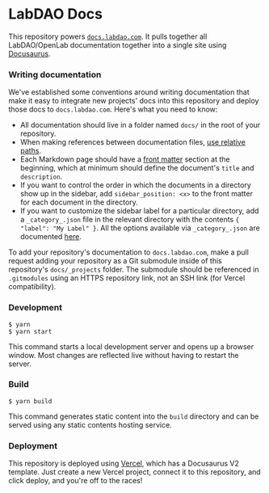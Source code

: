 # LabDAO Docs

This repository powers [`docs.labdao.com`](https://docs.labdao.com). It pulls together all LabDAO/OpenLab documentation together into a single site using [Docusaurus](https://docusaurus.io/).

### Writing documentation

We've established some conventions around writing documentation that make it easy to integrate new projects' docs into this repository and deploy those docs to `docs.labdao.com`. Here's what you need to know:
* All documentation should live in a folder named `docs/` in the root of your repository.
* When making references between documentation files, [use relative paths](https://docusaurus.io/docs/docs-markdown-features#referencing-other-documents).
* Each Markdown page should have a [front matter](https://docusaurus.io/docs/api/plugins/@docusaurus/plugin-content-docs#markdown-front-matter) section at the beginning, which at minimum should define the document's `title` and `description`.
* If you want to control the order in which the documents in a directory show up in the sidebar, add `sidebar_position: <x>` to the front matter for each document in the directory.
* If you want to customize the sidebar label for a particular directory, add a `_category_.json` file in the relevant directory with the contents `{ "label": "My Label" }`. All the options available via `_category_.json` are documented [here](https://docusaurus.io/docs/sidebar/autogenerated#autogenerated-sidebar-metadata).

To add your repository's documentation to `docs.labdao.com`, make a pull request adding your repository as a Git submodule inside of this repository's `docs/_projects` folder. The submodule should be referenced in `.gitmodules` using an HTTPS repository link, not an SSH link (for Vercel compatibility).


### Development

```
$ yarn
$ yarn start
```
This command starts a local development server and opens up a browser window. Most changes are reflected live without having to restart the server.


### Build

```
$ yarn build
```


This command generates static content into the `build` directory and can be served using any static contents hosting service.

### Deployment

This repository is deployed using [Vercel](https://vercel.com/), which has a Docusaurus V2 template. Just create a new Vercel project, connect it to this repository, and click deploy, and you're off to the races!
